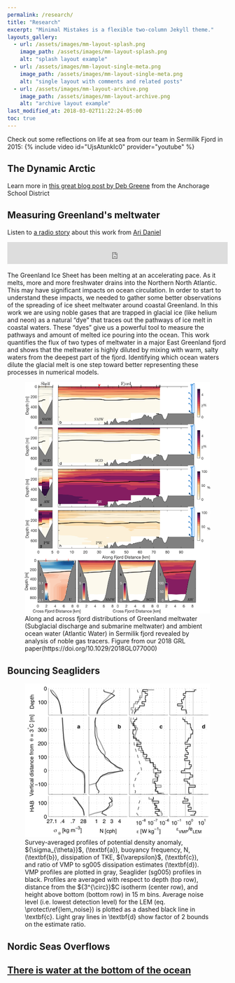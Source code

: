 ```yaml
---
permalink: /research/
title: "Research"
excerpt: "Minimal Mistakes is a flexible two-column Jekyll theme."
layouts_gallery:
  - url: /assets/images/mm-layout-splash.png
    image_path: /assets/images/mm-layout-splash.png
    alt: "splash layout example"
  - url: /assets/images/mm-layout-single-meta.png
    image_path: /assets/images/mm-layout-single-meta.png
    alt: "single layout with comments and related posts"
  - url: /assets/images/mm-layout-archive.png
    image_path: /assets/images/mm-layout-archive.png
    alt: "archive layout example"
last_modified_at: 2018-03-02T11:22:24-05:00
toc: true
---
```





Check out some reflections on life at sea from our team in Sermilik Fjord in 2015:
{% include video id="UjsAtunkIc0" provider="youtube" %}




## The Dynamic Arctic

Learn more in [this great blog post by Deb Greene](https://thedynamicarctic.com/2017/08/20/follow-the-flow/) from the Anchorage School District



## Measuring Greenland's meltwater

Listen to [a radio story](https://www.pri.org/stories/2016-01-19/looking-small-big-answers-greenland) about this work from [Ari Daniel](https://twitter.com/mesoplodon)
<iframe frameborder="0"  src="https://www.pri.org/node/87037/embedded" height="50" width="100%"></iframe>



The Greenland Ice Sheet has been melting at an accelerating pace. As it melts, more and more freshwater drains into the Northern North Atlantic. This may have significant impacts on ocean circulation. In order to start to understand these impacts, we needed to gather some better observations of the spreading of ice sheet meltwater around coastal Greenland. In this work we are using noble gases that are trapped in glacial ice (like helium and neon) as a natural “dye” that traces out the pathways of ice melt in coastal waters. These “dyes” give us a powerful tool to measure the pathways and amount of melted ice pouring into the ocean. This work quantifies the flux of two types of meltwater in a major East Greenland fjord and shows that the meltwater is highly diluted by mixing with warm, salty waters from the deepest part of the fjord. Identifying which ocean waters dilute the glacial melt is one step toward better representing these processes in numerical models.

<figure >
    <img src="/assets/images/watermass_sections_alt3.png">
    <figcaption> Along and across fjord distributions of Greenland meltwater (Subglacial discharge and submarine meltwater) and ambient ocean water (Atlantic Water) in Sermilik fjord revealed by analysis of noble gas tracers. Figure from our 2018 GRL paper(https://doi.org/10.1029/2018GL077000) </figcaption>
</figure>




## Bouncing Seagliders

<figure >
    <img src="/assets/images/3x3_SA_prof.png">
    <figcaption> Survey-averaged profiles of potential density anomaly, ${\sigma_{\theta}}$, (\textbf{a}), buoyancy frequency, N, (\textbf{b}), dissipation of TKE, ${\varepsilon}$, (\textbf{c}), and ratio of VMP to sg005 dissipation estimates (\textbf{d}). VMP profiles are plotted in gray, Seaglider (sg005) profiles in black. Profiles are averaged with respect to depth (top row), distance from the ${3^{\circ}}$C isotherm (center row), and height above bottom (bottom row) in 15 m bins. Average noise level (i.e. lowest detection level) for the LEM (eq. \protect\ref{lem_noise}) is plotted as a dashed black line in \textbf{c}. Light gray lines in \textbf{d} show factor of 2 bounds on the estimate ratio. </figcaption>
</figure>



## Nordic Seas Overflows


## [There is water at the bottom of the ocean](https://youtu.be/TGofoH9RDEA?t=150)
